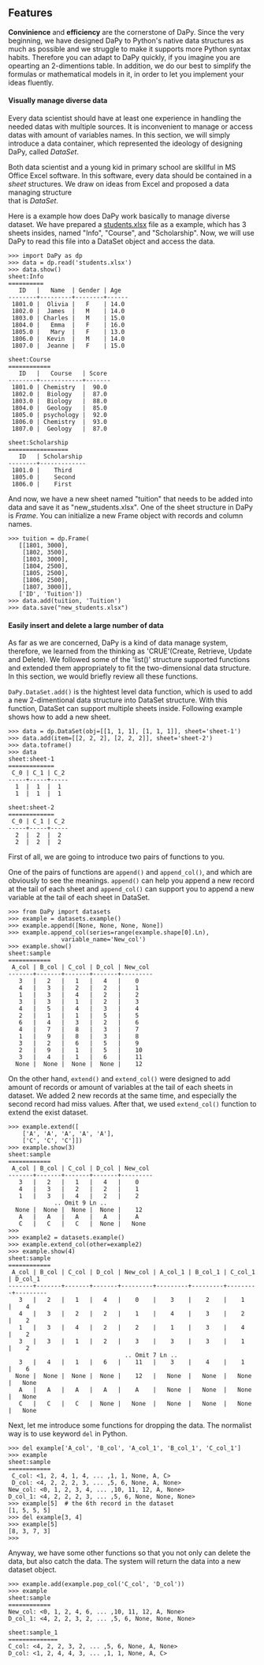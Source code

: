 ## Features
**Convinience** and **efficiency** are the cornerstone of DaPy. 
Since the very beginning, we have designed DaPy to Python's 
native data structures as much as possible and we struggle to make 
it supports more Python syntax habits. Therefore you can 
adapt to DaPy quickly, if you imagine you are opearting an 2-dimentions table.
In addition, we do our best to simplify
the formulas or mathematical models in it, in order to let you 
implement your ideas fluently.   

#### Visually manage diverse data
Every data scientist should have at least one experience in handling the needed datas 
with multiple sources. It is inconvenient to manage or access datas with amount of 
variables names. In this section, we will simply introduce a data container, which 
represented the ideology of designing DaPy, called *DataSet*.

Both data scientist and a young kid in primary school are skillful in 
MS Office Excel software. In this software, every data should be contained in a 
*sheet* structures. We draw on ideas from Excel and proposed a data managing structure  
that is *DataSet*. 

Here is a example how does DaPy work basically to manage diverse dataset. We have prepared a [students.xlsx](http://www.wuxsweb.cn/Library/DaPy$Examples_data/students.xlsx) file as a example, which has 3 sheets insides, named "Info", "Course", and "Scholarship". Now, we will use DaPy to read this file into a DataSet object and access the data.
```Python2
>>> import DaPy as dp
>>> data = dp.read('students.xlsx')
>>> data.show()
sheet:Info
==========
   ID   |   Name  | Gender | Age 
--------+---------+--------+------
 1801.0 |  Olivia |   F    | 14.0 
 1802.0 |  James  |   M    | 14.0 
 1803.0 | Charles |   M    | 15.0 
 1804.0 |   Emma  |   F    | 16.0 
 1805.0 |   Mary  |   F    | 13.0 
 1806.0 |  Kevin  |   M    | 14.0 
 1807.0 |  Jeanne |   F    | 15.0 

sheet:Course
============
   ID   |   Course   | Score
--------+------------+-------
 1801.0 | Chemistry  |  90.0 
 1802.0 |  Biology   |  87.0 
 1803.0 |  Biology   |  88.0 
 1804.0 |  Geology   |  85.0 
 1805.0 | psychology |  92.0 
 1806.0 | Chemistry  |  93.0 
 1807.0 |  Geology   |  87.0 

sheet:Scholarship
=================
   ID   | Scholarship
--------+-------------
 1801.0 |    Third    
 1805.0 |    Second   
 1806.0 |    First    
```
And now, we have a new sheet named "tuition" that needs to be added into data and save it as "new_students.xlsx". One of the sheet structure in DaPy is *Frame*. You can initialize a new Frame object with records and column names. 
 ```Python3
>>> tuition = dp.Frame(
	[[1801, 3000],
	 [1802, 3500],
	 [1803, 3000],
	 [1804, 2500],
	 [1805, 2500],
	 [1806, 2500],
	 [1807, 3000]],
	['ID', 'Tuition'])
>>> data.add(tuition, 'Tuition')
>>> data.save("new_students.xlsx")
 ```
#### Easily insert and delete a large number of data  
As far as we are concerned, DaPy is a kind of data manage system, therefore, we learned from the thinking as 'CRUE'(Create, Retrieve, Update and Delete). We followed some of the 'list()' structure supported functions and extended them appropriately to fit the two-dimensional data structure. In this section, we would briefly review all these functions.

```DaPy.DataSet.add()``` is the hightest level data function, which is used to add a new 2-dimentional data structure into DataSet structure. With this function, DataSet can support multiple sheets inside. Following example shows how to add a new sheet.
```Python2
>>> data = dp.DataSet(obj=[[1, 1, 1], [1, 1, 1]], sheet='sheet-1')
>>> data.add(item=[[2, 2, 2], [2, 2, 2]], sheet='sheet-2')
>>> data.toframe()
>>> data
sheet:sheet-1
=============
 C_0 | C_1 | C_2
-----+-----+-----
  1  |  1  |  1  
  1  |  1  |  1  
  
sheet:sheet-2
=============
 C_0 | C_1 | C_2
-----+-----+-----
  2  |  2  |  2  
  2  |  2  |  2  
```

First of all, we are going to introduce two pairs of functions to you. 

One of the pairs of functions are ```append()``` and ```append_col()```, and which are obviously to see the meanings. ```append()``` can help you append a new record at the tail of each sheet and ```append_col()``` can support you to append a new variable at the tail of each sheet in DataSet.
```Python2
>>> from DaPy import datasets
>>> example = datasets.example()
>>> example.append([None, None, None, None])
>>> example.append_col(series=range(example.shape[0].Ln), 
		       variable_name='New_col')
>>> example.show()
sheet:sample
============
 A_col | B_col | C_col | D_col | New_col
-------+-------+-------+-------+---------
   3   |   2   |   1   |   4   |    0    
   4   |   3   |   2   |   2   |    1    
   1   |   3   |   4   |   2   |    2    
   3   |   3   |   1   |   2   |    3    
   4   |   5   |   4   |   3   |    4    
   2   |   1   |   1   |   5   |    5    
   6   |   4   |   3   |   2   |    6    
   4   |   7   |   8   |   3   |    7    
   1   |   9   |   8   |   3   |    8    
   3   |   2   |   6   |   5   |    9    
   2   |   9   |   1   |   5   |    10   
   3   |   4   |   1   |   6   |    11   
  None |  None |  None |  None |    12  
```
On the other hand, ```extend()``` and ```extend_col()``` were designed to add amount of records or amount of variables at the tail of each sheets in dataset. We added 2 new records at the same time, and especially the second record had miss values. After that, we used ```extend_col()``` function to extend the exist dataset.
```Python2
>>> example.extend([ 
	['A', 'A', 'A', 'A', 'A'],
	['C', 'C', 'C']])
>>> example.show(3)
sheet:sample
============
 A_col | B_col | C_col | D_col | New_col
-------+-------+-------+-------+---------
   3   |   2   |   1   |   4   |    0    
   4   |   3   |   2   |   2   |    1    
   1   |   3   |   4   |   2   |    2    
             .. Omit 9 Ln ..              
  None |  None |  None |  None |    12   
   A   |   A   |   A   |   A   |    A    
   C   |   C   |   C   |  None |   None  
>>> 
>>> example2 = datasets.example()
>>> example.extend_col(other=example2)
>>> example.show(4)
sheet:sample
============
 A_col | B_col | C_col | D_col | New_col | A_col_1 | B_col_1 | C_col_1 | D_col_1
-------+-------+-------+-------+---------+---------+---------+---------+---------
   3   |   2   |   1   |   4   |    0    |    3    |    2    |    1    |    4    
   4   |   3   |   2   |   2   |    1    |    4    |    3    |    2    |    2    
   1   |   3   |   4   |   2   |    2    |    1    |    3    |    4    |    2    
   3   |   3   |   1   |   2   |    3    |    3    |    3    |    1    |    2    
                                 .. Omit 7 Ln ..                                  
   3   |   4   |   1   |   6   |    11   |    3    |    4    |    1    |    6    
  None |  None |  None |  None |    12   |   None  |   None  |   None  |   None  
   A   |   A   |   A   |   A   |    A    |   None  |   None  |   None  |   None  
   C   |   C   |   C   |  None |   None  |   None  |   None  |   None  |   None  
```
 Next, let me introduce some functions for dropping the data. The normalist way is to use keyword ```del``` in Python. 
 ```Python3
 >>> del example['A_col', 'B_col', 'A_col_1', 'B_col_1', 'C_col_1']
 >>> example
sheet:sample
============
  C_col: <1, 2, 4, 1, 4, ... ,1, 1, None, A, C>
  D_col: <4, 2, 2, 2, 3, ... ,5, 6, None, A, None>
New_col: <0, 1, 2, 3, 4, ... ,10, 11, 12, A, None>
D_col_1: <4, 2, 2, 2, 3, ... ,5, 6, None, None, None>
>>> example[5]  # the 6th record in the dataset
[1, 5, 5, 5]
>>> del example[3, 4]
>>> example[5]
[8, 3, 7, 3]
>>>
 ```
Anyway, we have some other functions so that you not only can delete the data, but also catch the data. The system will return the data into a new dataset object.
```python3
>>> example.add(example.pop_col('C_col', 'D_col'))
>>> example
sheet:sample
============
New_col: <0, 1, 2, 4, 6, ... ,10, 11, 12, A, None>
D_col_1: <4, 2, 2, 3, 2, ... ,5, 6, None, None, None>

sheet:sample_1
==============
C_col: <4, 2, 2, 3, 2, ... ,5, 6, None, A, None>
D_col: <1, 2, 4, 4, 3, ... ,1, 1, None, A, C>
```
